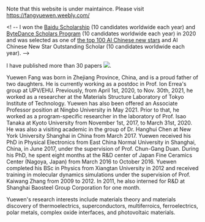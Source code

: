 Note that this website is under maintaince. Please visit https://fangyuewen.weebly.com/

<!-- I work at [CFM](https://ailab.bytedance.com/) <img src='./images/tiktok.png' style='width: 6em;'> as a research scientist now in Singapore, doing some fundamental audio-related research.  -->

<!-- I am now working on TTS, music generation, speech translation and audio-driven talking face generation research. If you are seeking any form of **academic cooperation**, please feel free to email me at [ren.yi@bytedance.com](mailto:ren.yi@bytedance.com). -->

<!-- I graduated from [Chu Kochen Honors College](http://ckc.zju.edu.cn/ckcen/main.htm), Zhejiang University (浙江大学竺可桢学院) with a bachelor's degree and from the Department of Computer Science and Technology, Zhejiang University (浙江大学计算机科学与技术学院) with a master's degree, advised by [Zhou Zhao (赵洲)](https://person.zju.edu.cn/zhaozhou). I also collaborate with [Xu Tan (谭旭)](https://www.microsoft.com/en-us/research/people/xuta/), [Tao Qin (秦涛)](https://www.microsoft.com/en-us/research/people/taoqin/) and [Tie-yan Liu (刘铁岩)](https://www.microsoft.com/en-us/research/people/tyliu/) from [Microsoft Research Asia](https://www.microsoft.com/en-us/research/group/machine-learning-research-group/) <img src='./images/microsoft_logo.svg' style="width: 4em;"> closely.  -->

<! -- I won the [Baidu Scholarship](https://baike.baidu.com/item/%E7%99%BE%E5%BA%A6%E5%A5%96%E5%AD%A6%E9%87%91/9929412) (10 candidates worldwide each year) and [ByteDance Scholars Program](https://ur.bytedance.com/scholarship) (10 candidates worldwide each year) in 2020 and was selected as one of [the top 100 AI Chinese new stars](https://mp.weixin.qq.com/s?__biz=MzA4NzQ5MTA2NA==&mid=2653639431&idx=1&sn=25b6368c1954419b9090840347d9a27d&chksm=8be75b90bc90d286a5af3ef8e610e822d705dc3cf4382b45e3f14489f3e7ec4fd8c95ed0eceb&mpshare=1&scene=2&srcid=0511LMlj9Qv9DeIZAjMjYAU9&sharer_sharetime=1620731348139&sharer_shareid=631c113940cb81f34895aa25ab14422a#rd) and AI Chinese New Star Outstanding Scholar (10 candidates worldwide each year).  -->

I have published more than 30 papers 
<a href='https://scholar.google.com/citations?user=6NU1KPQAAAAJ'><img src="https://img.shields.io/endpoint?logo=Google%20Scholar&url=https%3A%2F%2Fcdn.jsdelivr.net%2Fgh%2FRayeRen%2Frayeren.github.io@google-scholar-stats%2Fgs_data_shieldsio.json&labelColor=f6f6f6&color=9cf&style=flat&label=citations"></a>.

<!-- To promote the communication among the Chinese ML & NLP community, we (along with other 11 young scholars worldwide) founded the [MLNLP community](https://space.bilibili.com/168887299) in 2021. I am honored to be one of the chairs of the MLNLP committee. -->

Yuewen Fang was born in Zhejiang Province, China, and is a proud father of two daughters. He is currently working as a postdoc in Prof. Ion Errea's group at UPV/EHU. Previously, from April 1st, 2020, to Nov. 30th, 2021, he worked as a researcher at the Materials Structure Laboratory of Tokyo Institute of Technology. Yuewen has also been offered an Associate Professor position at Ningbo University in May 2021. Prior to that, he worked as a program-specific researcher in the laboratory of Prof. Isao Tanaka at Kyoto University from November 1st, 2017, to March 31st, 2020. He was also a visiting academic in the group of Dr. Hanghui Chen at New York University Shanghai in China from March 2017. Yuewen received his PhD in Physical Electronics from East China Normal University in Shanghai, China, in June 2017, under the supervision of Prof. Chun-Gang Duan. During his PhD, he spent eight months at the R&D center of Japan Fine Ceramics Center (Nagoya, Japan) from March 2016 to October 2016. Yuewen completed his BSc in Physics from Xiangtan University in 2012 and received training in molecular dynamics simulations under the supervision of Prof. Kaiwang Zhang from 2009 to 2012. In 2011, he also interned for R&D at Shanghai Baosteel Group Corporation for one month.

Yuewen's research interests include materials theory and materials discovery of thermoelectrics, superconductors, multiferroics, ferroelectrics, polar metals, complex oxide interfaces, and photovoltaic materials. 
